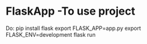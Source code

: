 # FlaskApp -To use project

Do: 
 pip install flask
export FLASK_APP=app.py
export FLASK_ENV=development
flask run
